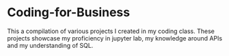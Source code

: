 # Coding-for-Business
This a compilation of various projects I created in my coding class. These projects showcase my proficiency in jupyter lab, my knowledge around APIs and my understanding of SQL.
